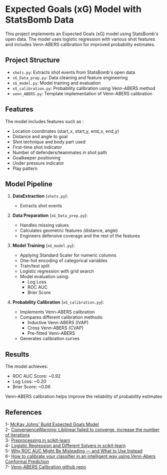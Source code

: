 # Expected Goals (xG) Model with StatsBomb Data

This project implements an Expected Goals (xG) model using StatsBomb's open data. The model uses logistic regression with various shot features and includes Venn-ABERS calibration for improved probability estimates.

## Project Structure

- `shots.py`: Extracts shot events from StatsBomb's open data
- `xG_Data_prep.py`: Data cleaning and feature engineering
- `xG_model.py`: Model training and evaluation
- `xG_calibration.py`: Probability calibration using Venn-ABERS method
- `venn_ABERS.py`: Template implementation of Venn-ABERS calibration

## Features

The model includes features such as :
- Location coordinates (start_x, start_y, end_x, end_y)
- Distance and angle to goal
- Shot technique and body part used
- First-time shot indicator
- Number of defenders/teammates in shot path
- Goalkeeper positioning
- Under pressure indicator
- Play pattern

## Model Pipeline

1. **DataExtraction** (`shots.py`):
   - Extracts shot events

2. **Data Preparation** (`xG_Data_prep.py`):
   - Handles missing values
   - Calculates geometric features (distance, angle)
   - Engineers defensive coverage and the rest of the features
   

3. **Model Training** (`xG_model.py`):
   - Applying Standard Scaler for numeric columns
   - One-hot encoding of categorical variables
   - Train/test split
   - Logistic regression with grid search
   - Model evaluation using:
     - Log Loss
     - ROC AUC
     - Brier Score

4. **Probability Calibration** (`xG_calibration.py`):
   - Implements Venn-ABERS calibration
   - Compares different calibration methods:
     - Inductive Venn-ABERS (IVAP)
     - Cross Venn-ABERS (CVAP)
     - Pre-fitted Venn-ABERS
   - Generates calibration curves

## Results

The model achieves:
- ROC AUC Score: ~0.92
- Log Loss: ~0.20
- Brier Score: ~0.06

Venn-ABERS calibration helps improve the reliability of probability estimates

## References

1- [McKay Johns' Build Expected Goals Model](https://github.com/mckayjohns/youtube-videos/blob/main/code/build_expected_goals_model.ipynb)<br>
2- [ConvergenceWarning: Liblinear failed to converge, increase the number of iterations](https://stackoverflow.com/questions/52670012/convergencewarning-liblinear-failed-to-converge-increase-the-number-of-iterati)<br>
3- [Preprocessing in scikit-learn](https://scikit-learn.org/stable/modules/preprocessing.html)<br>
4- [Logistic Regression and Different Solvers in scikit-learn](https://scikit-learn.org/stable/modules/linear_model.html#logistic-regression)<br>
5- [Why ROC AUC Might Be Misleading — and What to Use Instead](https://valeman.medium.com/why-roc-auc-might-be-misleading-and-what-to-use-instead-520ea242be8a)<br>
6- [How to calibrate your classifier in an intelligent way using Venn-Abers Conformal Prediction](https://valeman.medium.com/how-to-calibrate-your-classifier-in-an-intelligent-way-a996a2faf718)<br>
7- [Venn-ABERS Calibration github repo](https://github.com/ip200/venn-abers)<br>
